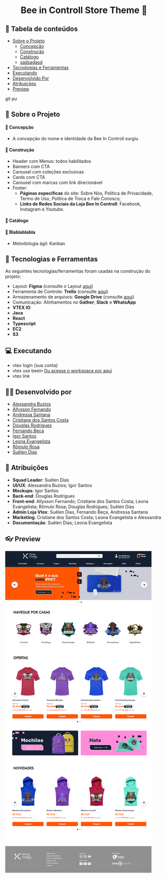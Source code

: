 <h1 align="center">
    Bee in Controll Store Theme 🐝
</h1>

## 🔎 Tabela de conteúdos

* [Sobre o Projeto](#📝-Sobre-o-projeto)
    * [Concepção](#📌-Concepção)
    * [Construção](#📌-Construção)
    * [Catálogo](#📌-Catálogo)
    * [sadsadasd](#📌-s)
* [Tecnologias e Ferramentas](#🔧-Tecnologias-e-Ferramentas)
* [Executando](#💻-Executando)
* [Desenvolvido Por](#💪🏻-Desenvolvido-por)
* [Atribuições](#👥-Atribuições)
* [Preview](#👓-Preview)

git pu
## 📝 Sobre o Projeto

#### 📌 **Concepção**

 - A concepção do nome e identidade da Bee In Controll surgiu    


#### 📌 **Construção**

- Header com Menus: todos habilitados
- Banners com CTA
- Carousel com coleções exclusivas
- Cards com CTA
- Carousel com marcas com link direcionável
- Footer: 
    - **Páginas específicas** do site: Sobre Nós, Política de Privacidade, Termo de Uso, Política de Troca e Fale Conosco; 
    - **Links de Redes Sociais da Loja Bee In Controll**: Facebook, Instagram e Youtube.

#### 📌 **Catálogo**



#### 📌 **Blablablabla**



- Metodologia ágil: Kanban

## 🔧 Tecnologias e Ferramentas

As seguintes tecnologias/ferramentas foram usadas na construção do projeto:

- Layout: **Figma** (consulte o Layout [aqui](https://www.figma.com/file/BhAeyEwi0T6o5koquYqDQu/HC-Final-Bee-In-Control))
- Ferramenta de Controle: **Trello** (consulte [aqui](https://trello.com/invite/b/VbvHD6lF/bfb09d3906c305da45a50b58596367a4/controll-final-hc/))
- Armazenamento de arquivos: **Google Drive** (consulte [aqui](https://drive.google.com/drive/folders/1Y9ZXOOvD85fpLGHDKMcNzSFZE4bm_ZoB))
- Comunicação: Alinhamentos no **Gather**; **Slack** e **WhatsApp**
- **VTEX IO**
- **Java**
- **React**
- **Typescript**
- **EC2**
- **S3**

## 💻 Executando

- vtex login {sua conta}
- vtex use beein [Ou acesse o workspace por aqui](https://beein--controll.myvtex.com/)
- vtex link

## 💪🏻 Desenvolvido por

- [Alessandra Buzios](https://www.linkedin.com/in/alessandra-buzios/)
- [Allysson Fernando](https://www.linkedin.com/in/allyssonalmeida/)         
- [Andressa Santana](https://www.linkedin.com/mwlite/in/andressa-santana-9a9431236)             
- [Cristiane dos Santos Costa](https://www.linkedin.com/in/cristianedsc/)
- [Douglas Rodrigues](https://www.linkedin.com/in/douglas-rodrigues-pnz/)
- [Fernando Beça](https://www.linkedin.com/in/fernando-beca/)
- [Igor Santos](https://www.linkedin.com/in/igor-santos-5740b3116/)
- [Leona Evangelista](https://www.linkedin.com/in/leona-evangelista/)
- [Rômulo Rosa](https://www.linkedin.com/in/romulofrontend/)
- [Suélen Dias](https://www.linkedin.com/in/su%C3%A9len-dias-palhares-2aa47573/)


## 👥 Atribuições

- **Squad Leader**: Suélen Dias
- **UI/UX**: Alessandra Buzios; Igor Santos
- **Mockups**: Igor Santos
- **Back-end**: Douglas Rodrigues
- **Front-end**: Allysson Fernando; Cristiane dos Santos Costa; Leona Evangelista; Rômulo Rosa; Douglas Rodrigues; Suélen Dias
- **Admin Loja Vtex**: Suélen Dias, Fernando Beça, Andressa Santana
- **Marketing**: Cristiane dos Santos Costa; Leona Evangelista e Alessandra
- **Documentação**: Suélen Dias; Leona Evangelista
## 👓 Preview

<img alt="Preview" title="#Preview" src="../imagens/projeto/site_desktop.png" />

